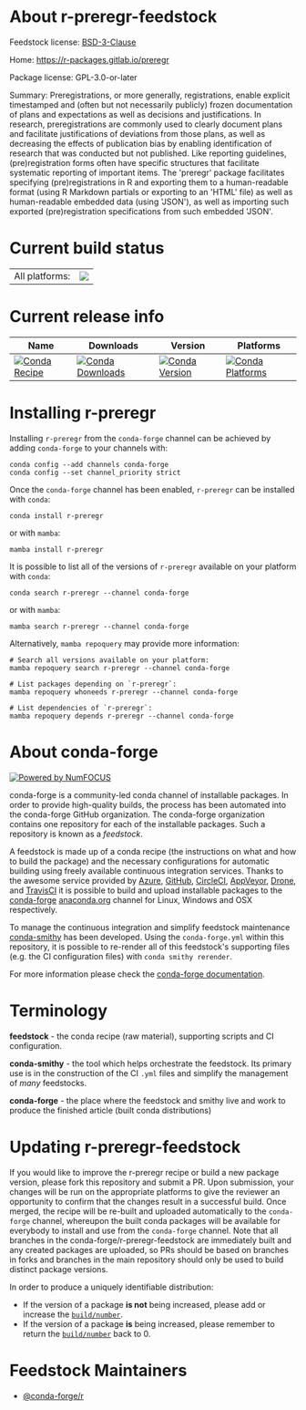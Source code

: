 About r-preregr-feedstock
=========================

Feedstock license: [BSD-3-Clause](https://github.com/conda-forge/r-preregr-feedstock/blob/main/LICENSE.txt)

Home: https://r-packages.gitlab.io/preregr

Package license: GPL-3.0-or-later

Summary: Preregistrations, or more generally, registrations, enable explicit timestamped and (often but not necessarily publicly) frozen documentation of plans and expectations as well as decisions and justifications. In research, preregistrations are commonly used to clearly document plans and facilitate justifications of deviations from those plans, as well as decreasing the effects of publication bias by enabling identification of research that was conducted but not published. Like reporting guidelines, (pre)registration forms often have specific structures that facilitate systematic reporting of important items. The 'preregr' package facilitates specifying (pre)registrations in R and exporting them to a human-readable format (using R Markdown partials or exporting to an 'HTML' file) as well as human-readable embedded data (using 'JSON'), as well as importing such exported (pre)registration specifications from such embedded 'JSON'.

Current build status
====================


<table><tr><td>All platforms:</td>
    <td>
      <a href="https://dev.azure.com/conda-forge/feedstock-builds/_build/latest?definitionId=14245&branchName=main">
        <img src="https://dev.azure.com/conda-forge/feedstock-builds/_apis/build/status/r-preregr-feedstock?branchName=main">
      </a>
    </td>
  </tr>
</table>

Current release info
====================

| Name | Downloads | Version | Platforms |
| --- | --- | --- | --- |
| [![Conda Recipe](https://img.shields.io/badge/recipe-r--preregr-green.svg)](https://anaconda.org/conda-forge/r-preregr) | [![Conda Downloads](https://img.shields.io/conda/dn/conda-forge/r-preregr.svg)](https://anaconda.org/conda-forge/r-preregr) | [![Conda Version](https://img.shields.io/conda/vn/conda-forge/r-preregr.svg)](https://anaconda.org/conda-forge/r-preregr) | [![Conda Platforms](https://img.shields.io/conda/pn/conda-forge/r-preregr.svg)](https://anaconda.org/conda-forge/r-preregr) |

Installing r-preregr
====================

Installing `r-preregr` from the `conda-forge` channel can be achieved by adding `conda-forge` to your channels with:

```
conda config --add channels conda-forge
conda config --set channel_priority strict
```

Once the `conda-forge` channel has been enabled, `r-preregr` can be installed with `conda`:

```
conda install r-preregr
```

or with `mamba`:

```
mamba install r-preregr
```

It is possible to list all of the versions of `r-preregr` available on your platform with `conda`:

```
conda search r-preregr --channel conda-forge
```

or with `mamba`:

```
mamba search r-preregr --channel conda-forge
```

Alternatively, `mamba repoquery` may provide more information:

```
# Search all versions available on your platform:
mamba repoquery search r-preregr --channel conda-forge

# List packages depending on `r-preregr`:
mamba repoquery whoneeds r-preregr --channel conda-forge

# List dependencies of `r-preregr`:
mamba repoquery depends r-preregr --channel conda-forge
```


About conda-forge
=================

[![Powered by
NumFOCUS](https://img.shields.io/badge/powered%20by-NumFOCUS-orange.svg?style=flat&colorA=E1523D&colorB=007D8A)](https://numfocus.org)

conda-forge is a community-led conda channel of installable packages.
In order to provide high-quality builds, the process has been automated into the
conda-forge GitHub organization. The conda-forge organization contains one repository
for each of the installable packages. Such a repository is known as a *feedstock*.

A feedstock is made up of a conda recipe (the instructions on what and how to build
the package) and the necessary configurations for automatic building using freely
available continuous integration services. Thanks to the awesome service provided by
[Azure](https://azure.microsoft.com/en-us/services/devops/), [GitHub](https://github.com/),
[CircleCI](https://circleci.com/), [AppVeyor](https://www.appveyor.com/),
[Drone](https://cloud.drone.io/welcome), and [TravisCI](https://travis-ci.com/)
it is possible to build and upload installable packages to the
[conda-forge](https://anaconda.org/conda-forge) [anaconda.org](https://anaconda.org/)
channel for Linux, Windows and OSX respectively.

To manage the continuous integration and simplify feedstock maintenance
[conda-smithy](https://github.com/conda-forge/conda-smithy) has been developed.
Using the ``conda-forge.yml`` within this repository, it is possible to re-render all of
this feedstock's supporting files (e.g. the CI configuration files) with ``conda smithy rerender``.

For more information please check the [conda-forge documentation](https://conda-forge.org/docs/).

Terminology
===========

**feedstock** - the conda recipe (raw material), supporting scripts and CI configuration.

**conda-smithy** - the tool which helps orchestrate the feedstock.
                   Its primary use is in the construction of the CI ``.yml`` files
                   and simplify the management of *many* feedstocks.

**conda-forge** - the place where the feedstock and smithy live and work to
                  produce the finished article (built conda distributions)


Updating r-preregr-feedstock
============================

If you would like to improve the r-preregr recipe or build a new
package version, please fork this repository and submit a PR. Upon submission,
your changes will be run on the appropriate platforms to give the reviewer an
opportunity to confirm that the changes result in a successful build. Once
merged, the recipe will be re-built and uploaded automatically to the
`conda-forge` channel, whereupon the built conda packages will be available for
everybody to install and use from the `conda-forge` channel.
Note that all branches in the conda-forge/r-preregr-feedstock are
immediately built and any created packages are uploaded, so PRs should be based
on branches in forks and branches in the main repository should only be used to
build distinct package versions.

In order to produce a uniquely identifiable distribution:
 * If the version of a package **is not** being increased, please add or increase
   the [``build/number``](https://docs.conda.io/projects/conda-build/en/latest/resources/define-metadata.html#build-number-and-string).
 * If the version of a package **is** being increased, please remember to return
   the [``build/number``](https://docs.conda.io/projects/conda-build/en/latest/resources/define-metadata.html#build-number-and-string)
   back to 0.

Feedstock Maintainers
=====================

* [@conda-forge/r](https://github.com/conda-forge/r/)

